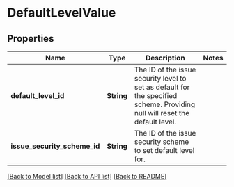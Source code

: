 # DefaultLevelValue

## Properties

Name | Type | Description | Notes
------------ | ------------- | ------------- | -------------
**default_level_id** | **String** | The ID of the issue security level to set as default for the specified scheme. Providing null will reset the default level. | 
**issue_security_scheme_id** | **String** | The ID of the issue security scheme to set default level for. | 

[[Back to Model list]](../README.md#documentation-for-models) [[Back to API list]](../README.md#documentation-for-api-endpoints) [[Back to README]](../README.md)


